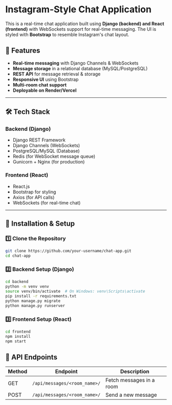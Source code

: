 # Instagram-Style Chat Application

This is a real-time chat application built using **Django (backend) and React (frontend)** with WebSockets support for real-time messaging. The UI is styled with **Bootstrap** to resemble Instagram's chat layout.

## 🚀 Features
- **Real-time messaging** with Django Channels & WebSockets
- **Message storage** in a relational database (MySQL/PostgreSQL)
- **REST API** for message retrieval & storage
- **Responsive UI** using Bootstrap
- **Multi-room chat support**
- **Deployable on Render/Vercel**

---

## 🛠️ Tech Stack
### **Backend (Django)**
- Django REST Framework
- Django Channels (WebSockets)
- PostgreSQL/MySQL (Database)
- Redis (for WebSocket message queue)
- Gunicorn + Nginx (for production)

### **Frontend (React)**
- React.js
- Bootstrap for styling
- Axios (for API calls)
- WebSockets (for real-time chat)

---

## 🔧 Installation & Setup
### **1️⃣ Clone the Repository**
```bash
git clone https://github.com/your-username/chat-app.git
cd chat-app
```

### **2️⃣ Backend Setup (Django)**
```bash
cd backend
python -m venv venv
source venv/bin/activate  # On Windows: venv\Scripts\activate
pip install -r requirements.txt
python manage.py migrate
python manage.py runserver
```

### **3️⃣ Frontend Setup (React)**
```bash
cd frontend
npm install
npm start
```


## 🎯 API Endpoints
| Method | Endpoint | Description |
|--------|---------------------------|--------------------------------|
| GET | `/api/messages/<room_name>/` | Fetch messages in a room |
| POST | `/api/messages/<room_name>/` | Send a new message |

